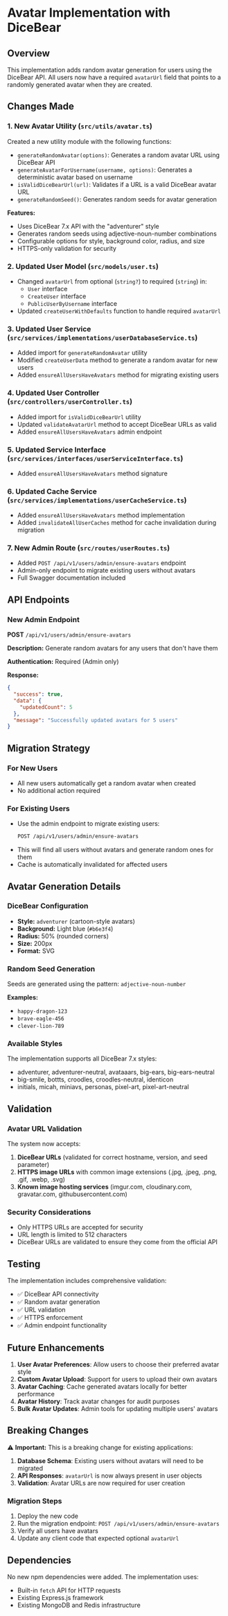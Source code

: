 # Avatar Implementation with DiceBear

## Overview

This implementation adds random avatar generation for users using the DiceBear API. All users now have a required `avatarUrl` field that points to a randomly generated avatar when they are created.

## Changes Made

### 1. New Avatar Utility (`src/utils/avatar.ts`)

Created a new utility module with the following functions:

- `generateRandomAvatar(options)`: Generates a random avatar URL using DiceBear API
- `generateAvatarForUsername(username, options)`: Generates a deterministic avatar based on username
- `isValidDiceBearUrl(url)`: Validates if a URL is a valid DiceBear avatar URL
- `generateRandomSeed()`: Generates random seeds for avatar generation

**Features:**
- Uses DiceBear 7.x API with the "adventurer" style
- Generates random seeds using adjective-noun-number combinations
- Configurable options for style, background color, radius, and size
- HTTPS-only validation for security

### 2. Updated User Model (`src/models/user.ts`)

- Changed `avatarUrl` from optional (`string?`) to required (`string`) in:
  - `User` interface
  - `CreateUser` interface
  - `PublicUserByUsername` interface
- Updated `createUserWithDefaults` function to handle required `avatarUrl`

### 3. Updated User Service (`src/services/implementations/userDatabaseService.ts`)

- Added import for `generateRandomAvatar` utility
- Modified `createUserData` method to generate a random avatar for new users
- Added `ensureAllUsersHaveAvatars` method for migrating existing users

### 4. Updated User Controller (`src/controllers/userController.ts`)

- Added import for `isValidDiceBearUrl` utility
- Updated `validateAvatarUrl` method to accept DiceBear URLs as valid
- Added `ensureAllUsersHaveAvatars` admin endpoint

### 5. Updated Service Interface (`src/services/interfaces/userServiceInterface.ts`)

- Added `ensureAllUsersHaveAvatars` method signature

### 6. Updated Cache Service (`src/services/implementations/userCacheService.ts`)

- Added `ensureAllUsersHaveAvatars` method implementation
- Added `invalidateAllUserCaches` method for cache invalidation during migration

### 7. New Admin Route (`src/routes/userRoutes.ts`)

- Added `POST /api/v1/users/admin/ensure-avatars` endpoint
- Admin-only endpoint to migrate existing users without avatars
- Full Swagger documentation included

## API Endpoints

### New Admin Endpoint

**POST** `/api/v1/users/admin/ensure-avatars`

**Description:** Generate random avatars for any users that don't have them

**Authentication:** Required (Admin only)

**Response:**
```json
{
  "success": true,
  "data": {
    "updatedCount": 5
  },
  "message": "Successfully updated avatars for 5 users"
}
```

## Migration Strategy

### For New Users
- All new users automatically get a random avatar when created
- No additional action required

### For Existing Users
- Use the admin endpoint to migrate existing users:
  ```bash
  POST /api/v1/users/admin/ensure-avatars
  ```
- This will find all users without avatars and generate random ones for them
- Cache is automatically invalidated for affected users

## Avatar Generation Details

### DiceBear Configuration
- **Style:** `adventurer` (cartoon-style avatars)
- **Background:** Light blue (`#b6e3f4`)
- **Radius:** 50% (rounded corners)
- **Size:** 200px
- **Format:** SVG

### Random Seed Generation
Seeds are generated using the pattern: `adjective-noun-number`

**Examples:**
- `happy-dragon-123`
- `brave-eagle-456`
- `clever-lion-789`

### Available Styles
The implementation supports all DiceBear 7.x styles:
- adventurer, adventurer-neutral, avataaars, big-ears, big-ears-neutral
- big-smile, bottts, croodles, croodles-neutral, identicon
- initials, micah, miniavs, personas, pixel-art, pixel-art-neutral

## Validation

### Avatar URL Validation
The system now accepts:
1. **DiceBear URLs** (validated for correct hostname, version, and seed parameter)
2. **HTTPS image URLs** with common image extensions (.jpg, .jpeg, .png, .gif, .webp, .svg)
3. **Known image hosting services** (imgur.com, cloudinary.com, gravatar.com, githubusercontent.com)

### Security Considerations
- Only HTTPS URLs are accepted for security
- URL length is limited to 512 characters
- DiceBear URLs are validated to ensure they come from the official API

## Testing

The implementation includes comprehensive validation:
- ✅ DiceBear API connectivity
- ✅ Random avatar generation
- ✅ URL validation
- ✅ HTTPS enforcement
- ✅ Admin endpoint functionality

## Future Enhancements

1. **User Avatar Preferences**: Allow users to choose their preferred avatar style
2. **Custom Avatar Upload**: Support for users to upload their own avatars
3. **Avatar Caching**: Cache generated avatars locally for better performance
4. **Avatar History**: Track avatar changes for audit purposes
5. **Bulk Avatar Updates**: Admin tools for updating multiple users' avatars

## Breaking Changes

⚠️ **Important:** This is a breaking change for existing applications:

1. **Database Schema**: Existing users without avatars will need to be migrated
2. **API Responses**: `avatarUrl` is now always present in user objects
3. **Validation**: Avatar URLs are now required for user creation

### Migration Steps

1. Deploy the new code
2. Run the migration endpoint: `POST /api/v1/users/admin/ensure-avatars`
3. Verify all users have avatars
4. Update any client code that expected optional `avatarUrl`

## Dependencies

No new npm dependencies were added. The implementation uses:
- Built-in `fetch` API for HTTP requests
- Existing Express.js framework
- Existing MongoDB and Redis infrastructure 